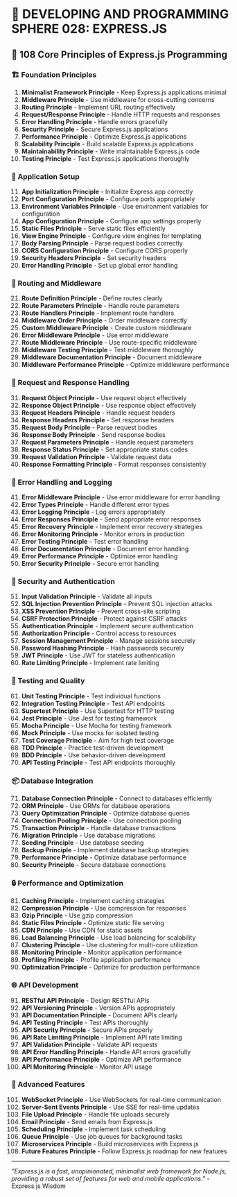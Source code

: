 # 🌟 DEVELOPING AND PROGRAMMING SPHERE 028: EXPRESS.JS

## 🚀 108 Core Principles of Express.js Programming

### 🏗️ Foundation Principles

1. **Minimalist Framework Principle** - Keep Express.js applications minimal
2. **Middleware Principle** - Use middleware for cross-cutting concerns
3. **Routing Principle** - Implement URL routing effectively
4. **Request/Response Principle** - Handle HTTP requests and responses
5. **Error Handling Principle** - Handle errors gracefully
6. **Security Principle** - Secure Express.js applications
7. **Performance Principle** - Optimize Express.js applications
8. **Scalability Principle** - Build scalable Express.js applications
9. **Maintainability Principle** - Write maintainable Express.js code
10. **Testing Principle** - Test Express.js applications thoroughly

### 🎯 Application Setup

11. **App Initialization Principle** - Initialize Express app correctly
12. **Port Configuration Principle** - Configure ports appropriately
13. **Environment Variables Principle** - Use environment variables for configuration
14. **App Configuration Principle** - Configure app settings properly
15. **Static Files Principle** - Serve static files efficiently
16. **View Engine Principle** - Configure view engines for templating
17. **Body Parsing Principle** - Parse request bodies correctly
18. **CORS Configuration Principle** - Configure CORS properly
19. **Security Headers Principle** - Set security headers
20. **Error Handling Principle** - Set up global error handling

### 🧮 Routing and Middleware

21. **Route Definition Principle** - Define routes clearly
22. **Route Parameters Principle** - Handle route parameters
23. **Route Handlers Principle** - Implement route handlers
24. **Middleware Order Principle** - Order middleware correctly
25. **Custom Middleware Principle** - Create custom middleware
26. **Error Middleware Principle** - Use error middleware
27. **Route Middleware Principle** - Use route-specific middleware
28. **Middleware Testing Principle** - Test middleware thoroughly
29. **Middleware Documentation Principle** - Document middleware
30. **Middleware Performance Principle** - Optimize middleware performance

### 🎨 Request and Response Handling

31. **Request Object Principle** - Use request object effectively
32. **Response Object Principle** - Use response object effectively
33. **Request Headers Principle** - Handle request headers
34. **Response Headers Principle** - Set response headers
35. **Request Body Principle** - Parse request bodies
36. **Response Body Principle** - Send response bodies
37. **Request Parameters Principle** - Handle request parameters
38. **Response Status Principle** - Set appropriate status codes
39. **Request Validation Principle** - Validate request data
40. **Response Formatting Principle** - Format responses consistently

### 🔧 Error Handling and Logging

41. **Error Middleware Principle** - Use error middleware for error handling
42. **Error Types Principle** - Handle different error types
43. **Error Logging Principle** - Log errors appropriately
44. **Error Responses Principle** - Send appropriate error responses
45. **Error Recovery Principle** - Implement error recovery strategies
46. **Error Monitoring Principle** - Monitor errors in production
47. **Error Testing Principle** - Test error handling
48. **Error Documentation Principle** - Document error handling
49. **Error Performance Principle** - Optimize error handling
50. **Error Security Principle** - Secure error handling

### 🚀 Security and Authentication

51. **Input Validation Principle** - Validate all inputs
52. **SQL Injection Prevention Principle** - Prevent SQL injection attacks
53. **XSS Prevention Principle** - Prevent cross-site scripting
54. **CSRF Protection Principle** - Protect against CSRF attacks
55. **Authentication Principle** - Implement secure authentication
56. **Authorization Principle** - Control access to resources
57. **Session Management Principle** - Manage sessions securely
58. **Password Hashing Principle** - Hash passwords securely
59. **JWT Principle** - Use JWT for stateless authentication
60. **Rate Limiting Principle** - Implement rate limiting

### 🧪 Testing and Quality

61. **Unit Testing Principle** - Test individual functions
62. **Integration Testing Principle** - Test API endpoints
63. **Supertest Principle** - Use Supertest for HTTP testing
64. **Jest Principle** - Use Jest for testing framework
65. **Mocha Principle** - Use Mocha for testing framework
66. **Mock Principle** - Use mocks for isolated testing
67. **Test Coverage Principle** - Aim for high test coverage
68. **TDD Principle** - Practice test-driven development
69. **BDD Principle** - Use behavior-driven development
70. **API Testing Principle** - Test API endpoints thoroughly

### 📦 Database Integration

71. **Database Connection Principle** - Connect to databases efficiently
72. **ORM Principle** - Use ORMs for database operations
73. **Query Optimization Principle** - Optimize database queries
74. **Connection Pooling Principle** - Use connection pooling
75. **Transaction Principle** - Handle database transactions
76. **Migration Principle** - Use database migrations
77. **Seeding Principle** - Use database seeding
78. **Backup Principle** - Implement database backup strategies
79. **Performance Principle** - Optimize database performance
80. **Security Principle** - Secure database connections

### 🔒 Performance and Optimization

81. **Caching Principle** - Implement caching strategies
82. **Compression Principle** - Use compression for responses
83. **Gzip Principle** - Use gzip compression
84. **Static Files Principle** - Optimize static file serving
85. **CDN Principle** - Use CDN for static assets
86. **Load Balancing Principle** - Use load balancing for scalability
87. **Clustering Principle** - Use clustering for multi-core utilization
88. **Monitoring Principle** - Monitor application performance
89. **Profiling Principle** - Profile application performance
90. **Optimization Principle** - Optimize for production performance

### 🌐 API Development

91. **RESTful API Principle** - Design RESTful APIs
92. **API Versioning Principle** - Version APIs appropriately
93. **API Documentation Principle** - Document APIs clearly
94. **API Testing Principle** - Test APIs thoroughly
95. **API Security Principle** - Secure APIs properly
96. **API Rate Limiting Principle** - Implement API rate limiting
97. **API Validation Principle** - Validate API requests
98. **API Error Handling Principle** - Handle API errors gracefully
99. **API Performance Principle** - Optimize API performance
100. **API Monitoring Principle** - Monitor API usage

### 🚀 Advanced Features

101. **WebSocket Principle** - Use WebSockets for real-time communication
102. **Server-Sent Events Principle** - Use SSE for real-time updates
103. **File Upload Principle** - Handle file uploads securely
104. **Email Principle** - Send emails from Express.js
105. **Scheduling Principle** - Implement task scheduling
106. **Queue Principle** - Use job queues for background tasks
107. **Microservices Principle** - Build microservices with Express.js
108. **Future Features Principle** - Follow Express.js roadmap for new features

---

*"Express.js is a fast, unopinionated, minimalist web framework for Node.js, providing a robust set of features for web and mobile applications."* - Express.js Wisdom



